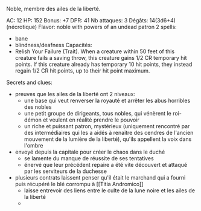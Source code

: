 Noble, membre des ailes de la liberté.

AC: 12
HP: 152
Bonus: +7
DPR: 41
Nb attaques: 3
Dégâts: 14(3d6+4) (nécrotique)
Flavor: noble with powers of an undead patron
2 spells:
- bane
- blindness/deafness
Capacités:
- Relish Your Failure (Trait). When a creature within 50 feet of this creature fails a saving throw, this creature gains 1/2 CR temporary hit points. If this creature already has temporary 10 hit points, they instead regain 1/2 CR hit points, up to their hit point maximum.

Secrets and clues:
- preuves que les ailes de la liberté ont 2 niveaux:
	- une base qui veut renverser la royauté et arrêter les abus horribles des nobles
	- une petit groupe de dirigeants, tous nobles, qui vénèrent le roi-démon et veulent en réalité prendre le pouvoir
	- un riche et puissant patron, mystérieux (uniquement rencontré par des intermédiaires qui les a aidés à renaitre des cendres de l'ancien mouvement de la lumière de la liberté), qu'ils appellent la voix dans l'ombre
- envoyé depuis la capitale pour créer le chaos dans le duché
	- se lamente du manque de réussite de ses tentatives
	- énervé que leur précédent repaire a été vite découvert et attaqué par les serviteurs de la duchesse
- plusieurs contrats laissent penser qu'il était le marchand qui a fourni puis récupéré le blé corrompu à [[Titia Andromico]]
	- laisse entrevoir des liens entre le culte de la lune noire et les ailes de la liberté
	- 